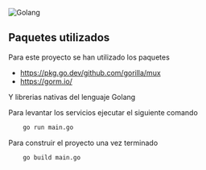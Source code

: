 ![Golang](https://upload.wikimedia.org/wikipedia/commons/thumb/0/05/Go_Logo_Blue.svg/1200px-Go_Logo_Blue.svg.png)

## Paquetes utilizados

Para este proyecto se han utilizado los paquetes

- https://pkg.go.dev/github.com/gorilla/mux
- https://gorm.io/

Y librerias nativas del lenguaje Golang

Para levantar los servicios ejecutar el siguiente comando

```bash
    go run main.go
```
Para construir el proyecto una vez terminado 
```bash
    go build main.go
```
